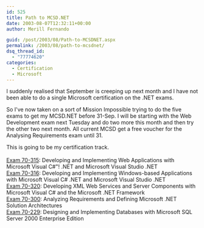 ```yaml
---
id: 525
title: Path to MCSD.NET
date: 2003-08-07T12:32:11+00:00
author: Merill Fernando

guid: /post/2003/08/Path-to-MCSDNET.aspx
permalink: /2003/08/path-to-mcsdnet/
dsq_thread_id:
  - "77774620"
categories:
  - Certification
  - Microsoft
---
```

<body xmlns="http://www.w3.org/1999/xhtml">
    <p>
        I suddenly realised that September is creeping up next month and I have not been able
        to do a single Microsoft certification on the .NET exams. 
    </p>
    <p>
        So I've now taken on a sort of Mission Impossible trying to do the five exams to get
        my MCSD.NET&#160;before 31-Sep.&#160;I will be starting with the Web Development exam
        next Tuesday and do two more this month and then try the other two next month. All
        current MCSD get a free voucher for the Analysing Requirements exam until 31. 
    </p>
    <p>
        This is going to be my certification track.<br />
        <br />
        <a href="http://www.microsoft.com/traincert/exams/70-315.asp">Exam 70-315</a>: Developing
        and Implementing Web Applications with Microsoft Visual C#"! .NET and Microsoft Visual
        Studio .NET<br />
        <a href="http://www.microsoft.com/traincert/exams/70-316.asp">Exam 70-316</a>: Developing and Implementing
        Windows-based Applications with Microsoft Visual C# .NET and Microsoft Visual Studio
        .NET<br />
        <a href="http://www.microsoft.com/traincert/exams/70-320.asp">Exam 70-320</a>: Developing XML Web Services
        and Server Components with Microsoft Visual C# and the Microsoft .NET Framework 
        <br />
        <a href="http://www.microsoft.com/traincert/exams/70-300.asp">Exam 70-300</a>: Analyzing Requirements and
        Defining Microsoft&#160;.NET Solution Architectures 
        <br />
        <a href="http://www.microsoft.com/traincert/exams/70-229.asp">Exam 70-229</a>: Designing and Implementing
        Databases with Microsoft SQL Server 2000 Enterprise Edition 
    </p>
</body>